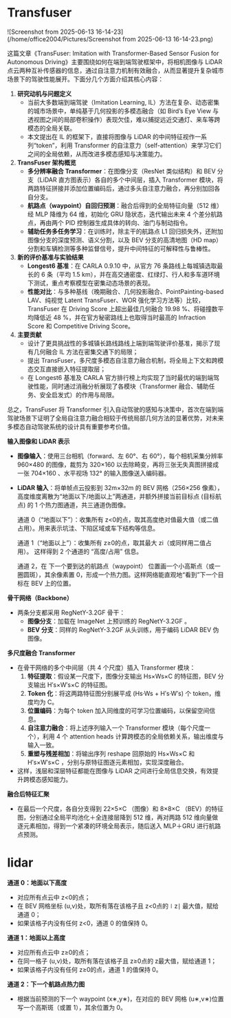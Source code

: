 # Transfuser

![Screenshot from 2025-06-13 16-14-23](/home/office2004/Pictures/Screenshot from 2025-06-13 16-14-23.png)

这篇文章《TransFuser: Imitation with Transformer-Based Sensor Fusion for Autonomous Driving》主要围绕如何在端到端驾驶框架中，将相机图像与 LiDAR 点云两种互补传感器的信息，通过自注意力机制有效融合，从而显著提升复杂城市场景下的驾驶性能展开。下面分几个方面介绍其核心内容：

1. **研究动机与问题定义**
   - 当前大多数端到端驾驶（Imitation Learning, IL）方法在复杂、动态密集的城市场景中，单纯基于几何投影的多模态融合（如 Bird’s Eye View 与透视图之间的局部卷积操作）表现欠佳，难以捕捉远近交通灯、来车等跨模态的全局关联。
   - 本文提出在 IL 的框架下，直接将图像与 LiDAR 的中间特征视作一系列“token”，利用 Transformer 的自注意力（self-attention）来学习它们之间的全局依赖，从而改进多模态感知与决策能力。
2. **TransFuser 架构概览**
   - **多分辨率融合 Transformer**：在图像分支（ResNet 类似结构）和 BEV 分支（LiDAR 直方图表示）各自的多个中间层，插入 Transformer 模块，将两路特征拼接并添加位置编码后，通过多头自注意力融合，再分别加回各自分支。
   - **航路点（waypoint）自回归预测**：融合后得到的全局特征向量（512 维）经 MLP 降维为 64 维，初始化 GRU 隐状态，迭代输出未来 4 个差分航路点，再由两个 PID 控制器生成具体的转向、油门与制动指令。
   - **辅助任务多任务学习**：在训练时，除主干的航路点 L1 回归损失外，还附加图像分支的深度预测、语义分割，以及 BEV 分支的高清地图（HD map）分割和车辆检测等多种监督信号，提升中间特征的可解释性与鲁棒性。
3. **新的评价基准与实验结果**
   - **Longest6 基准**：在 CARLA 0.9.10 中，从官方 76 条路线上每城镇选取最长的 6 条（平均 1.5 km），并在高交通密度、红绿灯、行人和多车道环境下测试，重点考察模型在密集动态场景的表现。
   - **性能对比**：与多种基线（晚期融合、几何投影融合、PointPainting-based LAV、纯视觉 Latent TransFuser、WOR 强化学习方法等）比较，TransFuser 在 Driving Score 上超出最佳几何融合 19.98 %、将碰撞数平均降低近 48 %，并在官方秘密路线上也取得当时最高的 Infraction Score 和 Competitive Driving Score。
4. **主要贡献**
   - 设计了更具挑战性的多城镇长路线路线上端到端驾驶评价基准，揭示了现有几何融合 IL 方法在密集交通下的局限；
   - 提出 TransFuser，多尺度多模态自注意力融合机制，将全局上下文和跨模态交互直接嵌入特征提取层；
   - 在 Longest6 基准及 CARLA 官方排行榜上均实现了当时最优的端到端驾驶性能，同时通过消融分析展现了各模块（Transformer 融合、辅助任务、安全启发式）的作用与局限。

总之，TransFuser 将 Transformer 引入自动驾驶的感知与决策中，首次在端到端驾驶场景下证明了全局自注意力融合相较于传统局部几何方法的显著优势，对未来多模态自动驾驶系统的设计具有重要参考价值。





**输入图像和 LiDAR 表示**

- **图像输入**：使用三台相机（forward、左 60°、右 60°），每个相机采集分辨率 960×480 的图像，裁剪为 320×160 以去除畸变，再将三张无失真图拼接成一张 704×160 、水平视场 132° 的输入图像送入编码器。

- **LiDAR 输入**：将单帧点云投影到 32m×32m 的 BEV 网格（256×256 像素），高度维度离散为“地面以下/地面以上”两通道，并额外拼接当前目标点 (目标航点) 的 1 个热力图通道，共三通道伪图像。

  通道 0（“地面以下”）：收集所有 z<0的点，取其高度绝对值最大值（或二值占用）。用来表示坑洼、下陷区域或车下结构等信息。

  通道 1（“地面以上”）：收集所有 z≥0的点，取其最大 zi（或同样用二值占用）。
   这样得到 2 个通道的 “高度/占用” 信息。

  通道 2，在 下一个要到达的航路点（waypoint） 位置画一个小高斯点（或一圈圆斑），其余像素置 0，形成一个热力图。这样网络能直观地“看到”下一个目标在 BEV 上的位置。

**骨干网络（Backbone）**

- 两条分支都采用 RegNetY-3.2GF 骨干：
  - **图像分支**：加载在 ImageNet 上预训练的 RegNetY-3.2GF 。
  - **BEV 分支**：同样的 RegNetY-3.2GF 从头训练，用于编码 LiDAR BEV 伪图像。

**多尺度融合 Transformer**

- 在骨干网络的多个中间层（共 4 个尺度）插入 Transformer 模块：
  1. **特征提取**：假设某一尺度下，图像分支输出 Hs×Ws×C 的特征图，BEV 分支输出 H′s×W′s×C 的特征图。
  2. **Token 化**：将这两路特征图分别展平成 (Hs·Ws + H′s·W′s) 个 token，维度均为 C。
  3. **位置编码**：为每个 token 加入同维度的可学习位置编码，以保留空间信息。
  4. **自注意力融合**：将上述序列输入一个 Transformer 模块（每个尺度一个），利用 4 个 attention heads 计算跨模态的全局依赖关系，输出维度与输入一致。
  5. **重塑与残差相加**：将输出序列 reshape 回原始的 Hs×Ws×C 和 H′s×W′s×C ，分别与原特征图逐元素相加，实现深度融合。
- 这样，浅层和深层特征都能在图像与 LiDAR 之间进行全局信息交换，有效提升跨模态感知能力。

**融合后特征汇聚**

- 在最后一个尺度，各自分支得到 22×5×C （图像）和 8×8×C （BEV）的特征图，分别通过全局平均池化＋全连接层降到 512 维，再对两路 512 维向量做逐元素相加，得到一个紧凑的环境全局表示，随后送入 MLP＋GRU 进行航路点预测。



# lidar

**通道 0：地面以下高度**

- 对应所有点云中 z<0的点；
- 在 BEV 网格坐标 (u,v)处，取所有落在该格子且 z<0点的∣z∣ 最大值，赋给通道 0；
- 如果该格子内没有任何 z<0，通道 0 的值保持 0。

**通道 1：地面以上高度**

- 对应所有点云中 z≥0的点；
- 在同一格子 (u,v)处，取所有落在该格子且 z≥0点的 z最大值，赋给通道 1；
- 如果该格子内没有任何 z≥0的点，通道 1 的值保持 0。

**通道 2：下一个航路点热力图**

- 根据当前预测的下一个 waypoint (x∗,y∗)，在对应的 BEV 网格 (u∗,v∗)位置写一个高斯斑（或置 1），其余位置为 0。

